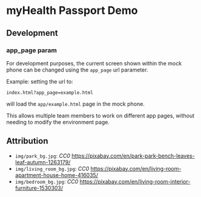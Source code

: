 # myHealth Passport Demo

## Development

### app_page param

For development purposes, the current screen shown within the mock phone can be changed using the `app_page` url parameter.

Example: setting the url to:

```
index.html?app_page=example.html
```

will load the `app/example.html` page in the mock phone.

This allows multiple team members to work on different app pages, without needing to modify the environment page.

## Attribution

* `img/park_bg.jpg`: *CC0* https://pixabay.com/en/park-park-bench-leaves-leaf-autumn-1263179/
* `img/living_room_bg.jpg`: *CC0* https://pixabay.com/en/living-room-apartment-house-home-416035/
* `img/bedroom_bg.jpg`: *CC0* https://pixabay.com/en/living-room-interior-furniture-1530303/

